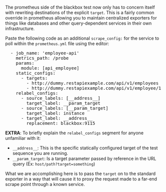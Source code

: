 The prometheus side of the blackbox test now only has to concern itself with rewriting destinations of the explicit `target`.  This is a fairly common override in prometheus allowing you to maintain centralized exporters for things like databases and other query-dependent services in their own infrastructure.

Paste the following code as an additional `scrape_config:` for the service to poll within the `prometheus.yml` file using the editor:

<pre class="file" data-target="clipboard">
  - job_name: 'employee-api'
    metrics_path: /probe
    params:
      module: [api_employee]
    static_configs:
      - targets:
        - http://dummy.restapiexample.com/api/v1/employees
        - http://dummy.restapiexample.com/api/v1/employee/1
    relabel_configs:
      - source_labels: [__address__]
        target_label: __param_target
      - source_labels: [__param_target]
        target_label: instance
      - target_label: __address__
        replacement: blackbox:9115
</pre>

**EXTRA**: To briefly explain the `relabel_configs` segment for anyone unfamiliar with it:
* `__address__`: This is the specific statically configured target of the test sequence you are running.
* `__param_target`: Is a target parameter passed by reference in the URL query (Ex: `host/path?target=something`)

What we are accomplishing here is to pass the `target` on to the standard exporter in a way that will cause it to proxy the request made to a far-end scrape point through a known service.